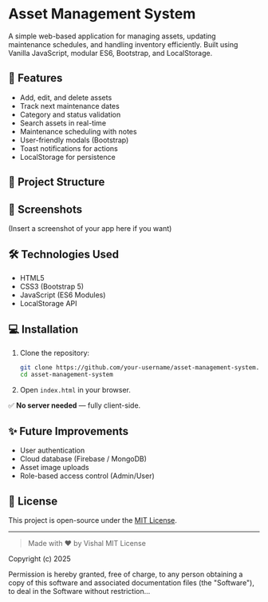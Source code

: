 # Asset Management System

A simple web-based application for managing assets, updating maintenance schedules, and handling inventory efficiently. Built using Vanilla JavaScript, modular ES6, Bootstrap, and LocalStorage.

## 🚀 Features

- Add, edit, and delete assets
- Track next maintenance dates
- Category and status validation
- Search assets in real-time
- Maintenance scheduling with notes
- User-friendly modals (Bootstrap)
- Toast notifications for actions
- LocalStorage for persistence

## 📂 Project Structure


## 📸 Screenshots

(Insert a screenshot of your app here if you want)

## 🛠️ Technologies Used

- HTML5
- CSS3 (Bootstrap 5)
- JavaScript (ES6 Modules)
- LocalStorage API

## 💻 Installation

1. Clone the repository:
    ```bash
    git clone https://github.com/your-username/asset-management-system.git
    cd asset-management-system
    ```
2. Open `index.html` in your browser.

✅ **No server needed** — fully client-side.

## ✨ Future Improvements

- User authentication
- Cloud database (Firebase / MongoDB)
- Asset image uploads
- Role-based access control (Admin/User)

## 📄 License

This project is open-source under the [MIT License](LICENSE).

---

> Made with ❤️ by Vishal
MIT License

Copyright (c) 2025 

Permission is hereby granted, free of charge, to any person obtaining a copy
of this software and associated documentation files (the "Software"), to deal
in the Software without restriction...

